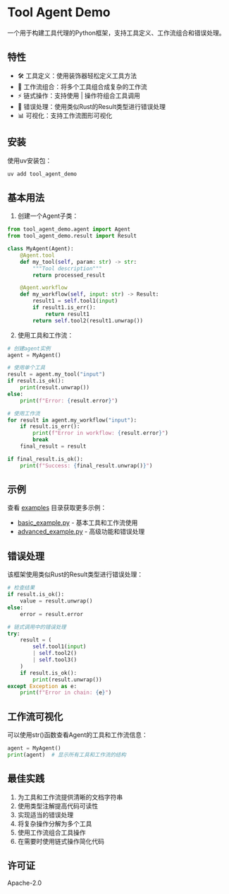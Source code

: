 # Tool Agent Demo

一个用于构建工具代理的Python框架，支持工具定义、工作流组合和错误处理。

## 特性

- 🛠 工具定义：使用装饰器轻松定义工具方法
- 🔄 工作流组合：将多个工具组合成复杂的工作流
- ⚡ 链式操作：支持使用 | 操作符组合工具调用
- 🎯 错误处理：使用类似Rust的Result类型进行错误处理
- 📊 可视化：支持工作流图形可视化

## 安装

使用uv安装包：

```bash
uv add tool_agent_demo
```

## 基本用法

1. 创建一个Agent子类：

```python
from tool_agent_demo.agent import Agent
from tool_agent_demo.result import Result

class MyAgent(Agent):
    @Agent.tool
    def my_tool(self, param: str) -> str:
        """Tool description"""
        return processed_result

    @Agent.workflow
    def my_workflow(self, input: str) -> Result:
        result1 = self.tool1(input)
        if result1.is_err():
            return result1
        return self.tool2(result1.unwrap())
```

2. 使用工具和工作流：

```python
# 创建agent实例
agent = MyAgent()

# 使用单个工具
result = agent.my_tool("input")
if result.is_ok():
    print(result.unwrap())
else:
    print(f"Error: {result.error}")

# 使用工作流
for result in agent.my_workflow("input"):
    if result.is_err():
        print(f"Error in workflow: {result.error}")
        break
    final_result = result

if final_result.is_ok():
    print(f"Success: {final_result.unwrap()}")
```

## 示例

查看 [examples](examples/) 目录获取更多示例：

- [basic_example.py](examples/basic_example.py) - 基本工具和工作流使用
- [advanced_example.py](examples/advanced_example.py) - 高级功能和错误处理

## 错误处理

该框架使用类似Rust的Result类型进行错误处理：

```python
# 检查结果
if result.is_ok():
    value = result.unwrap()
else:
    error = result.error

# 链式调用中的错误处理
try:
    result = (
        self.tool1(input)
        | self.tool2()
        | self.tool3()
    )
    if result.is_ok():
        print(result.unwrap())
except Exception as e:
    print(f"Error in chain: {e}")
```

## 工作流可视化

可以使用str()函数查看Agent的工具和工作流信息：

```python
agent = MyAgent()
print(agent)  # 显示所有工具和工作流的结构
```

## 最佳实践

1. 为工具和工作流提供清晰的文档字符串
2. 使用类型注解提高代码可读性
3. 实现适当的错误处理
4. 将复杂操作分解为多个工具
5. 使用工作流组合工具操作
6. 在需要时使用链式操作简化代码

## 许可证

Apache-2.0
